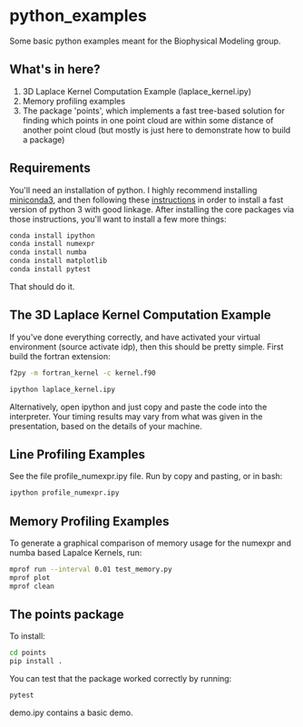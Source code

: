 # python_examples
Some basic python examples meant for the Biophysical Modeling group.

## What's in here?
1. 3D Laplace Kernel Computation Example (laplace_kernel.ipy)
2. Memory profiling examples
3. The package 'points', which implements a fast tree-based solution for finding which points in one point cloud are within some distance of another point cloud (but mostly is just here to demonstrate how to build a package)

## Requirements
You'll need an installation of python. I highly recommend installing [miniconda3](https://conda.io/miniconda.html), and then following these [instructions](https://software.intel.com/en-us/articles/using-intel-distribution-for-python-with-anaconda) in order to install a fast version of python 3 with good linkage.  After installing the core packages via those instructions, you'll want to install a few more things:
```bash
conda install ipython
conda install numexpr
conda install numba
conda install matplotlib
conda install pytest
```
That should do it.

## The 3D Laplace Kernel Computation Example
If you've done everything correctly, and have activated your virtual environment (source activate idp), then this should be pretty simple. First build the fortran extension:
```bash
f2py -m fortran_kernel -c kernel.f90
```
```bash
ipython laplace_kernel.ipy
```
Alternatively, open ipython and just copy and paste the code into the interpreter. Your timing results may vary from what was given in the presentation, based on the details of your machine.

## Line Profiling Examples
See the file profile_numexpr.ipy file.  Run by copy and pasting, or in bash:
```bash
ipython profile_numexpr.ipy
```


## Memory Profiling Examples
To generate a graphical comparison of memory usage for the numexpr and numba based Lapalce Kernels, run:
```bash
mprof run --interval 0.01 test_memory.py
mprof plot
mprof clean
```

## The points package
To install:
```bash
cd points
pip install .
```
You can test that the package worked correctly by running:
```bash
pytest
```
demo.ipy contains a basic demo.
